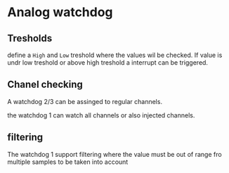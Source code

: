 # Analog watchdog

## Tresholds

define a `High` and `Low` treshold where the values wil be checked. 
If value is undr low treshold or above high treshold a interrupt can be triggered. 

## Chanel checking

A watchdog 2/3 can be assinged to regular channels. 

the watchdog 1 can watch all channels or also injected channels. 

## filtering

The watchdog 1 support filtering where the value must be out of range fro multiple samples to be taken into account 

